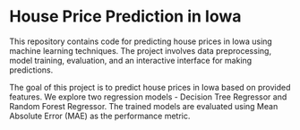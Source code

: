 # House Price Prediction in Iowa

This repository contains code for predicting house prices in Iowa using machine learning techniques. The project involves data preprocessing, model training, evaluation, and an interactive interface for making predictions.

The goal of this project is to predict house prices in Iowa based on provided features. We explore two regression models - Decision Tree Regressor and Random Forest Regressor. The trained models are evaluated using Mean Absolute Error (MAE) as the performance metric.
